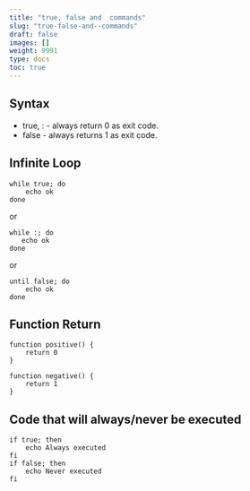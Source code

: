 ```yaml
---
title: "true, false and  commands"
slug: "true-false-and--commands"
draft: false
images: []
weight: 9991
type: docs
toc: true
---
```


## Syntax
* true, : - always return 0 as exit code.
* false - always returns 1 as exit code.

## Infinite Loop
    while true; do
        echo ok
    done

or
    
    while :; do
       echo ok
    done
or
    
    until false; do
        echo ok
    done

## Function Return
    function positive() {
        return 0
    }

    function negative() {
        return 1
    }

## Code that will always/never be executed
    if true; then
        echo Always executed
    fi
    if false; then
        echo Never executed
    fi

